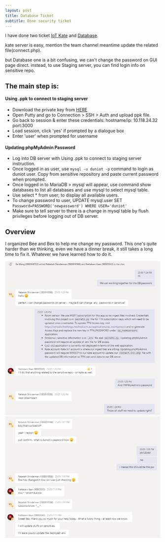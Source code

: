 ```yaml
---
layout: post
title: Database Ticket
subtitle: Done security ticket
---
```


I have done two ticket [IoT Kate](https://gitlab.com/iotop/sensitive/-/issues/8) and [Database](https://gitlab.com/iotop/sensitive/-/issues/7).

kate server is easy, mention the team channel meantime update the related file(connect.php).

but Database one is a bit confusing, we can't change the password on GUI page direct. instead, to use Staging server, you can find login info on sensitive repo.

## The main step is:


#### Using .ppk to connect to staging server


* Download the private key from [HERE](https://gitlab.com/iotop/sensitive/-/blob/master/staging-ssh-rsa.ppk)
* Open Putty and go to Connection > SSH > Auth and upload ppk file.
* Go back to session & enter these credentials: hostname/ip: 10.118.24.32 port:3000
* Load session, click 'yes' if prompted by a dialogue box
* Enter 'user' when prompted for username


#### Updating phpMyAdmin Password


- Log into DB server with Using .ppk to connect to staging server instruction.
- Once logged in as user, use ``` mysql -u duniot -p ``` command to login as duniot user.  Copy from sensitive repository and paste current password when prompted.
- Once logged in to MariaDB > mysql will appear, use command show databases to list all databases and use mysql to select mysql table.
- Use select * from user; to display all available users.
- To change password to user, UPDATE mysql.user SET ``` Password=PASSWORD('newpassword') WHERE USER='duniot' ```
- Make sure to tell server to there is a change in mysql table by flush privileges before logging out of DB server.


## Overview


I organized Bee and Bex to help me change my password. This one's quite harder than we thinking, even we have a dinner break, it still takes a long time to fix it. Whatever we have learned how to do it.

![db1](https://raw.githubusercontent.com/jiqi963/project/master/img/db1.png)
![db2](https://raw.githubusercontent.com/jiqi963/project/master/img/db2.png)
